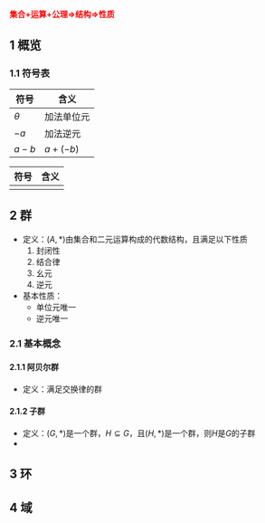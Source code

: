 <span style="color:red;font-weight:bold;">集合+运算+公理=>结构=>性质</span>
## 1 概览
### 1.1 符号表

| 符号       | 含义         |
| -------- | ---------- |
| $\theta$ | 加法单位元      |
| $-a$     | 加法逆元       |
| $a-b$    | $a + (-b)$ |


| 符号  | 含义  |
| --- | --- |
|     |     |

## 2 群
- 定义：$(A, *)$由集合和二元运算构成的代数结构，且满足以下性质
	1. 封闭性
	2. 结合律
	3. 幺元
	4. 逆元
- 基本性质：
	- 单位元唯一
	- 逆元唯一
### 2.1 基本概念
#### 2.1.1 阿贝尔群
- 定义：满足交换律的群
#### 2.1.2 子群
- 定义：$(G, *)$是一个群，$H \subseteq  G$，且$(H,*)$是一个群，则$H$是$G$的子群
- 
## 3 环

## 4 域
